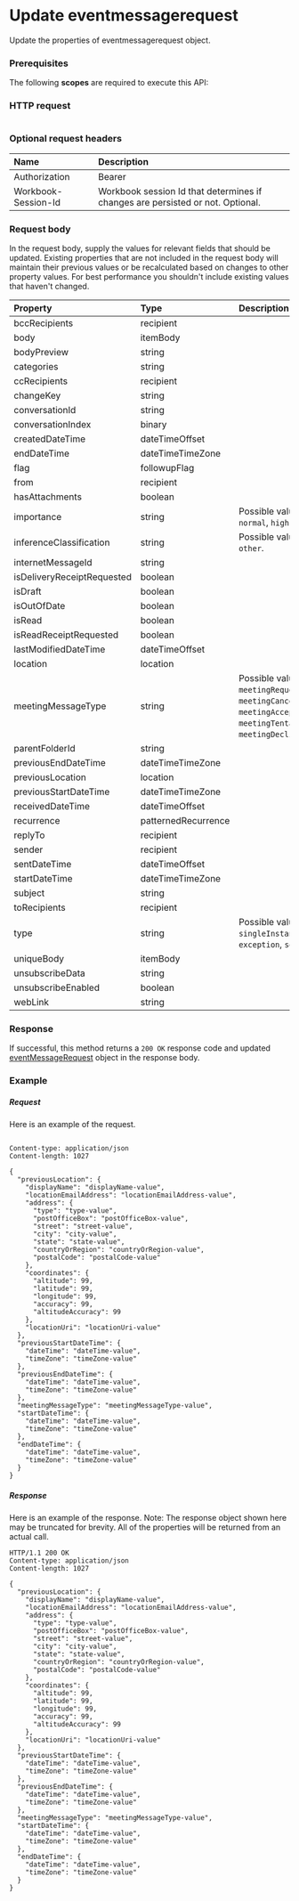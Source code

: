 # Update eventmessagerequest

Update the properties of eventmessagerequest object.
### Prerequisites
The following **scopes** are required to execute this API: 
### HTTP request
<!-- { "blockType": "ignored" } -->
```http

```
### Optional request headers
| Name       | Description|
|:-----------|:-----------|
| Authorization  | Bearer <code>|
| Workbook-Session-Id  | Workbook session Id that determines if changes are persisted or not. Optional.|

### Request body
In the request body, supply the values for relevant fields that should be updated. Existing properties that are not included in the request body will maintain their previous values or be recalculated based on changes to other property values. For best performance you shouldn't include existing values that haven't changed.

| Property	   | Type	|Description|
|:---------------|:--------|:----------|
|bccRecipients|recipient||
|body|itemBody||
|bodyPreview|string||
|categories|string||
|ccRecipients|recipient||
|changeKey|string||
|conversationId|string||
|conversationIndex|binary||
|createdDateTime|dateTimeOffset||
|endDateTime|dateTimeTimeZone||
|flag|followupFlag||
|from|recipient||
|hasAttachments|boolean||
|importance|string| Possible values are: `low`, `normal`, `high`.|
|inferenceClassification|string| Possible values are: `focused`, `other`.|
|internetMessageId|string||
|isDeliveryReceiptRequested|boolean||
|isDraft|boolean||
|isOutOfDate|boolean||
|isRead|boolean||
|isReadReceiptRequested|boolean||
|lastModifiedDateTime|dateTimeOffset||
|location|location||
|meetingMessageType|string| Possible values are: `none`, `meetingRequest`, `meetingCancelled`, `meetingAccepted`, `meetingTentativelyAccepted`, `meetingDeclined`.|
|parentFolderId|string||
|previousEndDateTime|dateTimeTimeZone||
|previousLocation|location||
|previousStartDateTime|dateTimeTimeZone||
|receivedDateTime|dateTimeOffset||
|recurrence|patternedRecurrence||
|replyTo|recipient||
|sender|recipient||
|sentDateTime|dateTimeOffset||
|startDateTime|dateTimeTimeZone||
|subject|string||
|toRecipients|recipient||
|type|string| Possible values are: `singleInstance`, `occurrence`, `exception`, `seriesMaster`.|
|uniqueBody|itemBody||
|unsubscribeData|string||
|unsubscribeEnabled|boolean||
|webLink|string||

### Response
If successful, this method returns a `200 OK` response code and updated [eventMessageRequest](../resources/eventmessagerequest.md) object in the response body.
### Example
##### Request
Here is an example of the request.
<!-- {
  "blockType": "request",
  "name": "update_eventmessagerequest"
}-->
```http

Content-type: application/json
Content-length: 1027

{
  "previousLocation": {
    "displayName": "displayName-value",
    "locationEmailAddress": "locationEmailAddress-value",
    "address": {
      "type": "type-value",
      "postOfficeBox": "postOfficeBox-value",
      "street": "street-value",
      "city": "city-value",
      "state": "state-value",
      "countryOrRegion": "countryOrRegion-value",
      "postalCode": "postalCode-value"
    },
    "coordinates": {
      "altitude": 99,
      "latitude": 99,
      "longitude": 99,
      "accuracy": 99,
      "altitudeAccuracy": 99
    },
    "locationUri": "locationUri-value"
  },
  "previousStartDateTime": {
    "dateTime": "dateTime-value",
    "timeZone": "timeZone-value"
  },
  "previousEndDateTime": {
    "dateTime": "dateTime-value",
    "timeZone": "timeZone-value"
  },
  "meetingMessageType": "meetingMessageType-value",
  "startDateTime": {
    "dateTime": "dateTime-value",
    "timeZone": "timeZone-value"
  },
  "endDateTime": {
    "dateTime": "dateTime-value",
    "timeZone": "timeZone-value"
  }
}
```
##### Response
Here is an example of the response. Note: The response object shown here may be truncated for brevity. All of the properties will be returned from an actual call.
<!-- {
  "blockType": "response",
  "truncated": true,
  "@odata.type": "microsoft.graph.eventMessageRequest"
} -->
```http
HTTP/1.1 200 OK
Content-type: application/json
Content-length: 1027

{
  "previousLocation": {
    "displayName": "displayName-value",
    "locationEmailAddress": "locationEmailAddress-value",
    "address": {
      "type": "type-value",
      "postOfficeBox": "postOfficeBox-value",
      "street": "street-value",
      "city": "city-value",
      "state": "state-value",
      "countryOrRegion": "countryOrRegion-value",
      "postalCode": "postalCode-value"
    },
    "coordinates": {
      "altitude": 99,
      "latitude": 99,
      "longitude": 99,
      "accuracy": 99,
      "altitudeAccuracy": 99
    },
    "locationUri": "locationUri-value"
  },
  "previousStartDateTime": {
    "dateTime": "dateTime-value",
    "timeZone": "timeZone-value"
  },
  "previousEndDateTime": {
    "dateTime": "dateTime-value",
    "timeZone": "timeZone-value"
  },
  "meetingMessageType": "meetingMessageType-value",
  "startDateTime": {
    "dateTime": "dateTime-value",
    "timeZone": "timeZone-value"
  },
  "endDateTime": {
    "dateTime": "dateTime-value",
    "timeZone": "timeZone-value"
  }
}
```

<!-- uuid: 8fcb5dbc-d5aa-4681-8e31-b001d5168d79
2015-10-25 14:57:30 UTC -->
<!-- {
  "type": "#page.annotation",
  "description": "Update eventmessagerequest",
  "keywords": "",
  "section": "documentation",
  "tocPath": ""
}-->